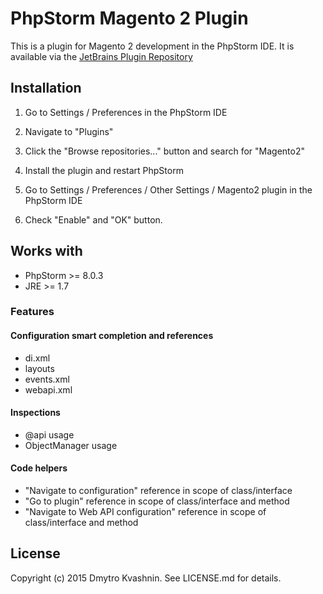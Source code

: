 # PhpStorm Magento 2 Plugin

This is a plugin for Magento 2 development in the PhpStorm IDE. It is available via the [JetBrains Plugin Repository](https://plugins.jetbrains.com/plugin/8024)
## Installation

1. Go to Settings / Preferences in the PhpStorm IDE

2. Navigate to "Plugins"

3. Click the "Browse repositories..." button and search for "Magento2"

4. Install the plugin and restart PhpStorm

5. Go to Settings / Preferences / Other Settings / Magento2 plugin in the PhpStorm IDE

6. Check "Enable" and "OK" button. 

## Works with
* PhpStorm >= 8.0.3
* JRE >= 1.7

<h3>Features</h3>

<h4>Configuration smart completion and references</h4>
<ul>
<li>di.xml</li>
<li>layouts</li>
<li>events.xml</li>
<li>webapi.xml</li>
</ul>

<h4>Inspections</h4>
<ul>
<li>@api usage</li>
<li>ObjectManager usage</li>
</ul>

<h4>Code helpers</h4>
<ul>
<li>"Navigate to configuration" reference in scope of class/interface</li>
<li>"Go to plugin" reference in scope of class/interface and method</li>
<li>"Navigate to Web API configuration" reference in scope of class/interface and method</li>
</ul>

## License

Copyright (c) 2015 Dmytro Kvashnin. See LICENSE.md for details.
